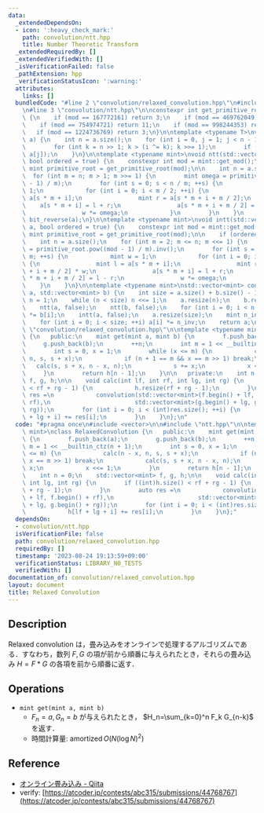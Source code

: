 ```yaml
---
data:
  _extendedDependsOn:
  - icon: ':heavy_check_mark:'
    path: convolution/ntt.hpp
    title: Number Theoretic Transform
  _extendedRequiredBy: []
  _extendedVerifiedWith: []
  _isVerificationFailed: false
  _pathExtension: hpp
  _verificationStatusIcon: ':warning:'
  attributes:
    links: []
  bundledCode: "#line 2 \"convolution/relaxed_convolution.hpp\"\n#include <vector>\n\
    \n#line 3 \"convolution/ntt.hpp\"\n\nconstexpr int get_primitive_root(int mod)\
    \ {\n    if (mod == 167772161) return 3;\n    if (mod == 469762049) return 3;\n\
    \    if (mod == 754974721) return 11;\n    if (mod == 998244353) return 3;\n \
    \   if (mod == 1224736769) return 3;\n}\n\ntemplate <typename T>\nvoid bit_reverse(std::vector<T>&\
    \ a) {\n    int n = a.size();\n    for (int i = 0, j = 1; j < n - 1; ++j) {\n\
    \        for (int k = n >> 1; k > (i ^= k); k >>= 1);\n        if (i < j) std::swap(a[i],\
    \ a[j]);\n    }\n}\n\ntemplate <typename mint>\nvoid ntt(std::vector<mint>& a,\
    \ bool ordered = true) {\n    constexpr int mod = mint::get_mod();\n    constexpr\
    \ mint primitive_root = get_primitive_root(mod);\n\n    int n = a.size();\n  \
    \  for (int m = n; m > 1; m >>= 1) {\n        mint omega = primitive_root.pow((mod\
    \ - 1) / m);\n        for (int s = 0; s < n / m; ++s) {\n            mint w =\
    \ 1;\n            for (int i = 0; i < m / 2; ++i) {\n                mint l =\
    \ a[s * m + i];\n                mint r = a[s * m + i + m / 2];\n            \
    \    a[s * m + i] = l + r;\n                a[s * m + i + m / 2] = (l - r) * w;\n\
    \                w *= omega;\n            }\n        }\n    }\n    if (ordered)\
    \ bit_reverse(a);\n}\n\ntemplate <typename mint>\nvoid intt(std::vector<mint>&\
    \ a, bool ordered = true) {\n    constexpr int mod = mint::get_mod();\n    constexpr\
    \ mint primitive_root = get_primitive_root(mod);\n\n    if (ordered) bit_reverse(a);\n\
    \    int n = a.size();\n    for (int m = 2; m <= n; m <<= 1) {\n        mint omega\
    \ = primitive_root.pow((mod - 1) / m).inv();\n        for (int s = 0; s < n /\
    \ m; ++s) {\n            mint w = 1;\n            for (int i = 0; i < m / 2; ++i)\
    \ {\n                mint l = a[s * m + i];\n                mint r = a[s * m\
    \ + i + m / 2] * w;\n                a[s * m + i] = l + r;\n                a[s\
    \ * m + i + m / 2] = l - r;\n                w *= omega;\n            }\n    \
    \    }\n    }\n}\n\ntemplate <typename mint>\nstd::vector<mint> convolution(std::vector<mint>\
    \ a, std::vector<mint> b) {\n    int size = a.size() + b.size() - 1;\n    int\
    \ n = 1;\n    while (n < size) n <<= 1;\n    a.resize(n);\n    b.resize(n);\n\
    \    ntt(a, false);\n    ntt(b, false);\n    for (int i = 0; i < n; ++i) a[i]\
    \ *= b[i];\n    intt(a, false);\n    a.resize(size);\n    mint n_inv = mint(n).inv();\n\
    \    for (int i = 0; i < size; ++i) a[i] *= n_inv;\n    return a;\n}\n#line 5\
    \ \"convolution/relaxed_convolution.hpp\"\n\ntemplate <typename mint>\nclass RelaxedConvolution\
    \ {\n   public:\n    mint get(mint a, mint b) {\n        f.push_back(a);\n   \
    \     g.push_back(b);\n        ++n;\n        int m = 1 << __builtin_ctz(n + 1);\n\
    \        int s = 0, x = 1;\n        while (x <= m) {\n            calc(n - x,\
    \ n, s, s + x);\n            if (n + 1 == m && x == m >> 1) break;\n         \
    \   calc(s, s + x, n - x, n);\n            s += x;\n            x <<= 1;\n   \
    \     }\n        return h[n - 1];\n    }\n\n   private:\n    int n = 0;\n    std::vector<mint>\
    \ f, g, h;\n\n    void calc(int lf, int rf, int lg, int rg) {\n        if ((int)h.size()\
    \ < rf + rg - 1) {\n            h.resize(rf + rg - 1);\n        }\n        auto\
    \ res =\n            convolution(std::vector<mint>(f.begin() + lf, f.begin() +\
    \ rf),\n                        std::vector<mint>(g.begin() + lg, g.begin() +\
    \ rg));\n        for (int i = 0; i < (int)res.size(); ++i) {\n            h[lf\
    \ + lg + i] += res[i];\n        }\n    }\n};\n"
  code: "#pragma once\n#include <vector>\n\n#include \"ntt.hpp\"\n\ntemplate <typename\
    \ mint>\nclass RelaxedConvolution {\n   public:\n    mint get(mint a, mint b)\
    \ {\n        f.push_back(a);\n        g.push_back(b);\n        ++n;\n        int\
    \ m = 1 << __builtin_ctz(n + 1);\n        int s = 0, x = 1;\n        while (x\
    \ <= m) {\n            calc(n - x, n, s, s + x);\n            if (n + 1 == m &&\
    \ x == m >> 1) break;\n            calc(s, s + x, n - x, n);\n            s +=\
    \ x;\n            x <<= 1;\n        }\n        return h[n - 1];\n    }\n\n   private:\n\
    \    int n = 0;\n    std::vector<mint> f, g, h;\n\n    void calc(int lf, int rf,\
    \ int lg, int rg) {\n        if ((int)h.size() < rf + rg - 1) {\n            h.resize(rf\
    \ + rg - 1);\n        }\n        auto res =\n            convolution(std::vector<mint>(f.begin()\
    \ + lf, f.begin() + rf),\n                        std::vector<mint>(g.begin()\
    \ + lg, g.begin() + rg));\n        for (int i = 0; i < (int)res.size(); ++i) {\n\
    \            h[lf + lg + i] += res[i];\n        }\n    }\n};"
  dependsOn:
  - convolution/ntt.hpp
  isVerificationFile: false
  path: convolution/relaxed_convolution.hpp
  requiredBy: []
  timestamp: '2023-08-24 19:13:59+09:00'
  verificationStatus: LIBRARY_NO_TESTS
  verifiedWith: []
documentation_of: convolution/relaxed_convolution.hpp
layout: document
title: Relaxed Convolution
---
```


## Description

Relaxed convolution は，畳み込みをオンラインで処理するアルゴリズムである．すなわち，数列 $F, G$ の項が前から順番に与えられたとき，それらの畳み込み $H=F*G$ の各項を前から順番に返す．

## Operations

- `mint get(mint a, mint b)`
    - $F_n=a,G_n=b$ が与えられたとき， $H_n=\sum_{k=0}^n F_k G_{n-k}$ を返す．
    - 時間計算量: $\mathrm{amortized}\, O(N (\log N)^2)$

## Reference

- [オンライン畳み込み - Qiita](https://qiita.com/Kiri8128/items/1738d5403764a0e26b4c)
- verify: [https://atcoder.jp/contests/abc315/submissions/44768767](https://atcoder.jp/contests/abc315/submissions/44768767)